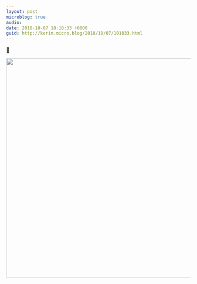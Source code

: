 ```yaml
---
layout: post
microblog: true
audio: 
date: 2018-10-07 18:18:33 +0800
guid: http://kerim.micro.blog/2018/10/07/101833.html
---
```

🦎

<img src="http://micro.oxus.net/uploads/2018/379db4b492.jpg" width="600" height="599" />
